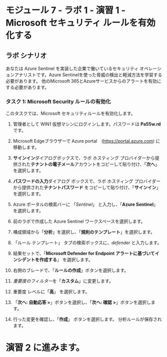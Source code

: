 ﻿# モジュール 7 - ラボ 1 - 演習 1 - Microsoft セキュリティ ルールを有効化する

## ラボ シナリオ

あなたは Azure Sentinel を実装した企業で働いているセキュリティ オペレーションアナリストです。Azure Sentinelを使った脅威の検出と軽減方法を学習する必要があります。  他のMicrosoft 365とAzureサービスからのアラートを有効にする必要があります。  

### タスク 1: Microsoft Security ルールの有効化

このタスクでは、Microsoft セキュリティルールを有効化します。

1. 管理者として WIN1 仮想マシンにログインします。パスワードは **Pa55w.rd** です。  

2. Microsoft Edgeブラウザーで Azure portal　(https://portal.azure.com) に移動します。

3. **サインイン**ダイアログボックスで、ラボ ホスティング プロバイダーから提供された**テナントの電子メール**アカウントをコピーして貼り付け、「**次へ**」を選択します。

4. **パスワードの入力**ダイアログ ボックスで、ラボ ホスティング プロバイダーから提供された**テナントパスワード** をコピーして貼り付け、「**サインイン**」を選択します。

5. Azure ポータルの検索バーに 「*Sentinel*」 と入力し、「**Azure Sentinel**」 を選択します。

6. 前のラボで作成した Azure Sentinel ワークスペースを選択します。

7. 構成領域から「**分析**」を選択し、「**規則のテンプレート**」を選択します。

8. 「ルール テンプレート」 タブの検索ボックスに、*defender* と入力します。

9. 結果セットで、「**Microsoft Defender for Endpoint アラートに基づいてインシデントを作成する**」 を選択します。 

10. 右側のブレードで、「**ルールの作成**」ボタンを選択します。

11. *重要度のフィルター*を「**カスタム**」に変更します。

12. 重要度 レベルに「**高**」 を選択します。

13. 「**次へ: 自動応答 >**」ボタンを選択し、「**次へ: 確認 >**」ボタンを選択します。

14. 行った変更を確認し、「**作成**」 ボタンを選択します。  分析ルールが保存されます。

# 演習 2 に進みます。
